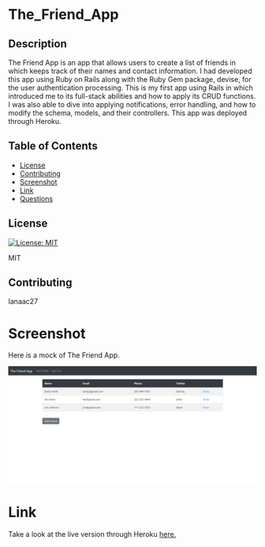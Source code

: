 # The_Friend_App
## Description

The Friend App is an app that allows users to create a list of friends in which keeps track of their names and contact information. I had developed this app using Ruby on Rails along with the Ruby Gem package, devise, for the user authentication processing. This is my first app using Rails in which introduced me to its full-stack abilities and how to apply its CRUD functions. I was also able to dive into applying notifications, error handling, and how to modify the schema, models, and their controllers. This app was deployed through Heroku.      

## Table of Contents

* [License](#license)
* [Contributing](#contributing)
* [Screenshot](#screenshot)
* [Link](#link)
* [Questions](#questions)

## License

[![License: MIT](https://img.shields.io/badge/License-MIT-yellow.svg)](https://opensource.org/licenses/MIT)

MIT

## Contributing

Ianaac27

# Screenshot

Here is a mock of The Friend App.

![ruby_friends](public/screenshot.png)

# Link

Take a look at the live version through Heroku [here.](https://friends-app-ifc.herokuapp.com/)
